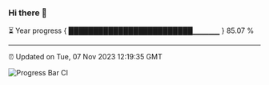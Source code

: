 ### Hi there 👋

⏳ Year progress { █████████████████████████▁▁▁▁▁ } 85.07 %

---

⏰ Updated on Tue, 07 Nov 2023 12:19:35 GMT

![Progress Bar CI](https://github.com/liununu/liununu/workflows/Progress%20Bar%20CI/badge.svg)
